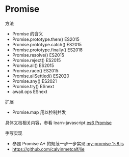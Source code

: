 # Promise

方法

- Promise 的含义
- Promise.prototype.then()  ES2015
- Promise.prototype.catch() ES2015
- Promise.prototype.finally()   ES2018
- Promise.resolve()         ES2015
- Promise.reject()          ES2015
- Promise.all()             ES2015
- Promise.race()            ES2015
- Promise.allSettled()          ES2020
- Promise.any()                 ES2021
- Promise.try()                 ESnext
- await.ops                     ESnext

扩展

- Promise.map               用以控制并发

具体文档相关内容，参看 learn-javascript [es6 Promise](https://github.com/cloudyan/learn-javascript/blob/master/es6/16.promise/readme.md)

手写实现

- 参照 Promise A+ 的规范一步一步实现 [my-promise 1~8.js](./my-promise/1.js)
- https://github.com/calvinmetcalf/lie
